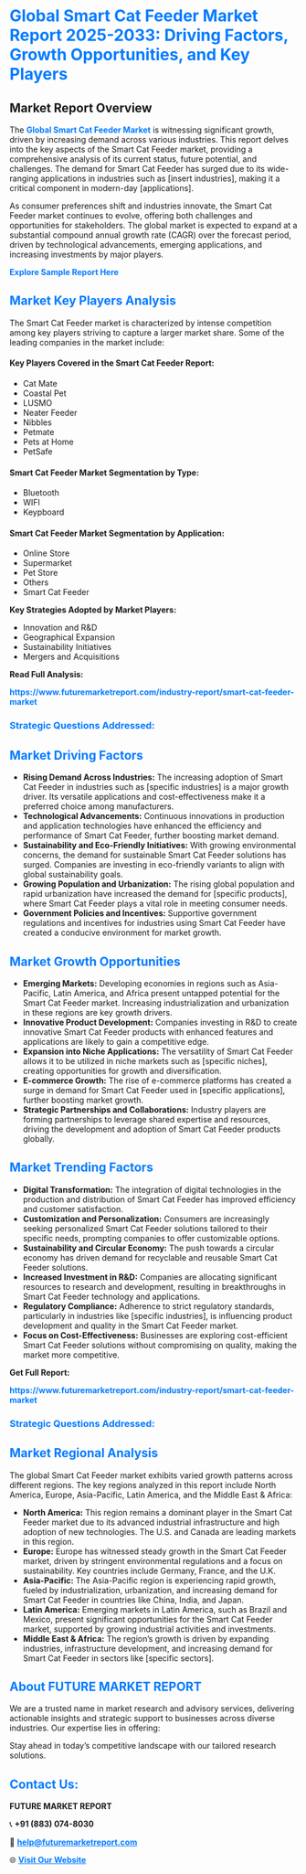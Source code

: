 <h1 style="color: #007BFF;">Global Smart Cat Feeder Market Report 2025-2033: Driving Factors, Growth Opportunities, and Key Players</h1>

<section id="overview">
<h2>Market Report Overview</h2>
<p>The <a href="https://www.futuremarketreport.com/industry-report/smart-cat-feeder-market" style="color: #007BFF; text-decoration: none;"><strong>Global Smart Cat Feeder Market</strong></a> is witnessing significant growth, driven by increasing demand across various industries. This report delves into the key aspects of the Smart Cat Feeder market, providing a comprehensive analysis of its current status, future potential, and challenges. The demand for Smart Cat Feeder has surged due to its wide-ranging applications in industries such as [insert industries], making it a critical component in modern-day [applications].</p>
<p>As consumer preferences shift and industries innovate, the Smart Cat Feeder market continues to evolve, offering both challenges and opportunities for stakeholders. The global market is expected to expand at a substantial compound annual growth rate (CAGR) over the forecast period, driven by technological advancements, emerging applications, and increasing investments by major players.</p>
</section>

<section id="overview">
<p><a href="https://www.futuremarketreport.com/request-sample/reportId=119808" style="color: #007BFF; text-decoration: none;"><strong>Explore Sample Report Here</strong></a></p>
</section>

<section id="key-players">
<h2 style="color: #007BFF;">Market Key Players Analysis</h2>
<p>The Smart Cat Feeder market is characterized by intense competition among key players striving to capture a larger market share. Some of the leading companies in the market include:</p>
<h4>Key Players Covered in the Smart Cat Feeder Report:</h4>
<ul><li>Cat Mate</li><li>Coastal Pet</li><li>LUSMO</li><li>Neater Feeder</li><li>Nibbles</li><li>Petmate</li><li>Pets at Home</li><li>PetSafe</li></ul>
<h4>Smart Cat Feeder Market Segmentation by Type:</h4>
<ul><li>Bluetooth</li><li>WIFI</li><li>Keypboard</li></ul>

<h4>Smart Cat Feeder Market Segmentation by Application:</h4>
<ul><li>Online Store</li><li>Supermarket</li><li>Pet Store</li><li>Others</li><li>Smart Cat Feeder</li></ul>
<p><strong>Key Strategies Adopted by Market Players:</strong></p>
<ul>
<li>Innovation and R&D</li>
<li>Geographical Expansion</li>
<li>Sustainability Initiatives</li>
<li>Mergers and Acquisitions</li>
</ul>
</section>

<section>
<p><strong>Read Full Analysis: </strong></p><a href="https://www.futuremarketreport.com/industry-report/smart-cat-feeder-market" style="color: #007BFF; text-decoration: none;"><strong>https://www.futuremarketreport.com/industry-report/smart-cat-feeder-market</strong></a>
<h3 style="color: #007BFF;">Strategic Questions Addressed:</h3>
</section>

<section id="driving-factors">
<h2 style="color: #007BFF;">Market Driving Factors</h2>
<ul>
<li><strong>Rising Demand Across Industries:</strong> The increasing adoption of Smart Cat Feeder in industries such as [specific industries] is a major growth driver. Its versatile applications and cost-effectiveness make it a preferred choice among manufacturers.</li>
<li><strong>Technological Advancements:</strong> Continuous innovations in production and application technologies have enhanced the efficiency and performance of Smart Cat Feeder, further boosting market demand.</li>
<li><strong>Sustainability and Eco-Friendly Initiatives:</strong> With growing environmental concerns, the demand for sustainable Smart Cat Feeder solutions has surged. Companies are investing in eco-friendly variants to align with global sustainability goals.</li>
<li><strong>Growing Population and Urbanization:</strong> The rising global population and rapid urbanization have increased the demand for [specific products], where Smart Cat Feeder plays a vital role in meeting consumer needs.</li>
<li><strong>Government Policies and Incentives:</strong> Supportive government regulations and incentives for industries using Smart Cat Feeder have created a conducive environment for market growth.</li>
</ul>
</section>

<section id="growth-opportunities">
<h2 style="color: #007BFF;">Market Growth Opportunities</h2>
<ul>
<li><strong>Emerging Markets:</strong> Developing economies in regions such as Asia-Pacific, Latin America, and Africa present untapped potential for the Smart Cat Feeder market. Increasing industrialization and urbanization in these regions are key growth drivers.</li>
<li><strong>Innovative Product Development:</strong> Companies investing in R&D to create innovative Smart Cat Feeder products with enhanced features and applications are likely to gain a competitive edge.</li>
<li><strong>Expansion into Niche Applications:</strong> The versatility of Smart Cat Feeder allows it to be utilized in niche markets such as [specific niches], creating opportunities for growth and diversification.</li>
<li><strong>E-commerce Growth:</strong> The rise of e-commerce platforms has created a surge in demand for Smart Cat Feeder used in [specific applications], further boosting market growth.</li>
<li><strong>Strategic Partnerships and Collaborations:</strong> Industry players are forming partnerships to leverage shared expertise and resources, driving the development and adoption of Smart Cat Feeder products globally.</li>
</ul>
</section>

<section id="trending-factors">
<h2 style="color: #007BFF;">Market Trending Factors</h2>
<ul>
<li><strong>Digital Transformation:</strong> The integration of digital technologies in the production and distribution of Smart Cat Feeder has improved efficiency and customer satisfaction.</li>
<li><strong>Customization and Personalization:</strong> Consumers are increasingly seeking personalized Smart Cat Feeder solutions tailored to their specific needs, prompting companies to offer customizable options.</li>
<li><strong>Sustainability and Circular Economy:</strong> The push towards a circular economy has driven demand for recyclable and reusable Smart Cat Feeder solutions.</li>
<li><strong>Increased Investment in R&D:</strong> Companies are allocating significant resources to research and development, resulting in breakthroughs in Smart Cat Feeder technology and applications.</li>
<li><strong>Regulatory Compliance:</strong> Adherence to strict regulatory standards, particularly in industries like [specific industries], is influencing product development and quality in the Smart Cat Feeder market.</li>
<li><strong>Focus on Cost-Effectiveness:</strong> Businesses are exploring cost-efficient Smart Cat Feeder solutions without compromising on quality, making the market more competitive.</li>
</ul>
</section>

<section>
<p><strong>Get Full Report: </strong></p><a href="https://www.futuremarketreport.com/industry-report/smart-cat-feeder-market" style="color: #007BFF; text-decoration: none;"><strong>https://www.futuremarketreport.com/industry-report/smart-cat-feeder-market</strong></a>
<h3 style="color: #007BFF;">Strategic Questions Addressed:</h3>
</section>


<section id="regional-analysis">
<h2 style="color: #007BFF;">Market Regional Analysis</h2>
<p>The global Smart Cat Feeder market exhibits varied growth patterns across different regions. The key regions analyzed in this report include North America, Europe, Asia-Pacific, Latin America, and the Middle East & Africa:</p>
<ul>
<li><strong>North America:</strong> This region remains a dominant player in the Smart Cat Feeder market due to its advanced industrial infrastructure and high adoption of new technologies. The U.S. and Canada are leading markets in this region.</li>
<li><strong>Europe:</strong> Europe has witnessed steady growth in the Smart Cat Feeder market, driven by stringent environmental regulations and a focus on sustainability. Key countries include Germany, France, and the U.K.</li>
<li><strong>Asia-Pacific:</strong> The Asia-Pacific region is experiencing rapid growth, fueled by industrialization, urbanization, and increasing demand for Smart Cat Feeder in countries like China, India, and Japan.</li>
<li><strong>Latin America:</strong> Emerging markets in Latin America, such as Brazil and Mexico, present significant opportunities for the Smart Cat Feeder market, supported by growing industrial activities and investments.</li>
<li><strong>Middle East & Africa:</strong> The region’s growth is driven by expanding industries, infrastructure development, and increasing demand for Smart Cat Feeder in sectors like [specific sectors].</li>
</ul>
</section>

<footer>
<h2 style="color: #007BFF;">About FUTURE MARKET REPORT</h2>
<p>We are a trusted name in market research and advisory services, delivering actionable insights and strategic support to businesses across diverse industries. Our expertise lies in offering:</p>

<p>Stay ahead in today’s competitive landscape with our tailored research solutions.</p>

<h2 style="color: #007BFF;">Contact Us:</h2>
<p><strong>FUTURE MARKET REPORT</strong></p>
<p>📞 <strong>+91 (883) 074-8030</strong></p>
<p>📧 <strong><a href="mailto:help@futuremarketreport.com" style="color: #007BFF;">help@futuremarketreport.com</a></strong></p>
<p>🌐 <strong><a href="https://www.futuremarketreport.com/" style="color: #007BFF;">Visit Our Website</a></strong></p>
</footer>